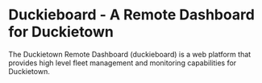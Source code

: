 # Duckieboard - A Remote Dashboard for Duckietown

The Duckietown Remote Dashboard (duckieboard) is a web
platform that provides high level fleet management and
monitoring capabilities for Duckietown.
